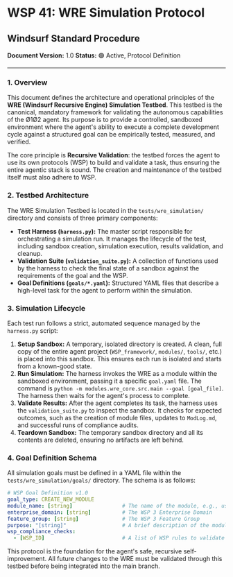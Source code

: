 # WSP 41: WRE Simulation Protocol
## Windsurf Standard Procedure

**Document Version:** 1.0
**Status:** 🟢 Active, Protocol Definition

---

### 1. Overview

This document defines the architecture and operational principles of the **WRE (Windsurf Recursive Engine) Simulation Testbed**. This testbed is the canonical, mandatory framework for validating the autonomous capabilities of the Ø1Ø2 agent. Its purpose is to provide a controlled, sandboxed environment where the agent's ability to execute a complete development cycle against a structured goal can be empirically tested, measured, and verified.

The core principle is **Recursive Validation**: the testbed forces the agent to use its own protocols (WSP) to build and validate a task, thus ensuring the entire agentic stack is sound. The creation and maintenance of the testbed itself must also adhere to WSP.

### 2. Testbed Architecture

The WRE Simulation Testbed is located in the `tests/wre_simulation/` directory and consists of three primary components:

*   **Test Harness (`harness.py`):** The master script responsible for orchestrating a simulation run. It manages the lifecycle of the test, including sandbox creation, simulation execution, results validation, and cleanup.
*   **Validation Suite (`validation_suite.py`):** A collection of functions used by the harness to check the final state of a sandbox against the requirements of the goal and the WSP.
*   **Goal Definitions (`goals/*.yaml`):** Structured YAML files that describe a high-level task for the agent to perform within the simulation.

### 3. Simulation Lifecycle

Each test run follows a strict, automated sequence managed by the `harness.py` script:

1.  **Setup Sandbox:** A temporary, isolated directory is created. A clean, full copy of the entire agent project (`WSP_framework/`, `modules/`, `tools/`, etc.) is placed into this sandbox. This ensures each run is isolated and starts from a known-good state.
2.  **Run Simulation:** The harness invokes the WRE as a module within the sandboxed environment, passing it a specific `goal.yaml` file. The command is `python -m modules.wre_core.src.main --goal [goal_file]`. The harness then waits for the agent's process to complete.
3.  **Validate Results:** After the agent completes its task, the harness uses the `validation_suite.py` to inspect the sandbox. It checks for expected outcomes, such as the creation of module files, updates to `ModLog.md`, and successful runs of compliance audits.
4.  **Teardown Sandbox:** The temporary sandbox directory and all its contents are deleted, ensuring no artifacts are left behind.

### 4. Goal Definition Schema

All simulation goals must be defined in a YAML file within the `tests/wre_simulation/goals/` directory. The schema is as follows:

```yaml
# WSP Goal Definition v1.0
goal_type: CREATE_NEW_MODULE
module_name: [string]                # The name of the module, e.g., user_auth
enterprise_domain: [string]          # The WSP 3 Enterprise Domain
feature_group: [string]              # The WSP 3 Feature Group
purpose: "[string]"                  # A brief description of the module's function.
wsp_compliance_checks:
  - [WSP_ID]                         # A list of WSP rules to validate against.
```

This protocol is the foundation for the agent's safe, recursive self-improvement. All future changes to the WRE must be validated through this testbed before being integrated into the main branch. 